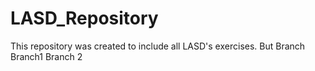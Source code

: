 # LASD_Repository
This repository was created to include all LASD's exercises. But Branch
Branch1
Branch 2

